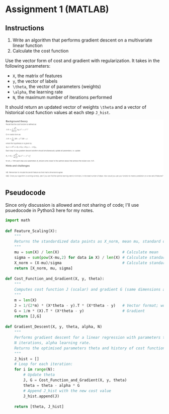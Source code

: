 # Assignment 1 (MATLAB)

## Instructions

1. Write an algorithm that performs gradient descent on a multivariate linear function
2. Calculate the cost function

Use the vector form of cost and gradient with regularization. It takes in the following parameters:

* `X`, the matrix of features
* `y`, the vector of labels
* `\theta`, the vector of parameters (weights)
* `\alpha`, the learning rate
* `N`, the maximum number of iterations performed

It should return an updated vector of weights `\theta` and a vector of historical cost function values at each step `J_hist`.

![](assignment1_bg.png)

## Pseudocode

Since only discussion is allowed and not sharing of code; I'll use psuedocode in Python3 here for my notes.

```python
import math

def Feature_Scaling(X):
    """
    Returns the standardized data points as X_norm, mean mu, standard deviation sigma
    """
    mu = sum(X) / len(X)                            # Calculate mean
    sigma = sum(pow(X-mu,2) for data in X) / len(X) # Calculate standard deviation
    X_norm = (X-mu)/sigma                           # Calculate standardised data points
    return [X_norm, mu, sigma]

def Cost_Function_and_Gradient(X, y, theta):
    """
    Computes cost function J (scalar) and gradient G (same dimensions as theta)
    """
    m = len(X)
    J = 1/(2*m) * (X*theta - y).T * (X*theta - y)   # Vector format; won't run in python
    G = 1/m * (X).T * (X*theta - y)                 # Gradient
    return [J,G]

def Gradient_Descent(X, y, theta, alpha, N)
    """
    Performs gradient descent for a linear regression with parameters theta to fit the data points in X and y.
    N iterations, alpha learning rate.
    Returns the optimised parameters theta and history of cost function J_hist.
    """
    J_hist = []
    # Loop for each iteration:
    for i in range(N):
        # Update theta
        J, G = Cost_Function_and_Gradient(X, y, theta)
        theta = theta - alpha * G
        # Append J_hist with the new cost value
        J_hist.append(J)

    return [theta, J_hist]
```


